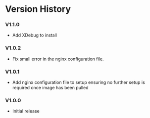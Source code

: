 # Version History

### V1.1.0
- Add XDebug to install

### V1.0.2
- Fix small error in the nginx configuration file.

### V1.0.1
- Add nginx configuration file to setup ensuring no further setup is required once image has been pulled

### V1.0.0
- Initial release